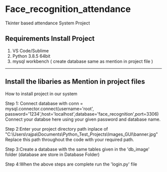# Face_recognition_attendance
Tkinter based attendance System Project

Requirements Install Project 
-----------------------------
1. VS Code/Sublime
2. Python 3.8.5 64bit 
3. mysql workbench ( create database same as mention in project file )
-----------------------------
Install the libaries as Mention in project files 
------------------------------------------------
How to install project in our system

Step 1: Connect database with 
	conn = mysql.connector.connect(username='root', password='1234',host='localhost',database='face_recognition',port=3306)
	Connect your databse here using your given password and database name.

Step 2:Enter your project directory path inplace of 
	"C:\Users\rajpa\Documents\Python_Test_Projects\Images_GUI\banner.jpg"
	Replace this path throughout the code with your required path.

Step 3:Create a database with the same tables given in the 'db_image' folder (database are store in Database Folder)

Step 4:When the above steps are complete run the 'login.py' file
